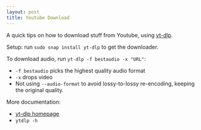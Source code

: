 ```yaml
---
layout: post
title: Youtube Download
---
```


A quick tips on how to download stuff from Youtube, using [yt-dlp](https://github.com/yt-dlp/yt-dlp).

Setup: run `sudo snap install yt-dlp` to get the downloader.

To download audio, run `yt-dlp -f bestaudio -x "URL"`:
* `-f bestaudio` picks the highest quality audio format
* `-x` drops video
* Not using `--audio-format` to avoid lossy-to-lossy re-encoding, keeping
  the original quality.

More documentation:

* [yt-dlp homepage](https://github.com/yt-dlp/yt-dlp)
* `ytdlp -h`
